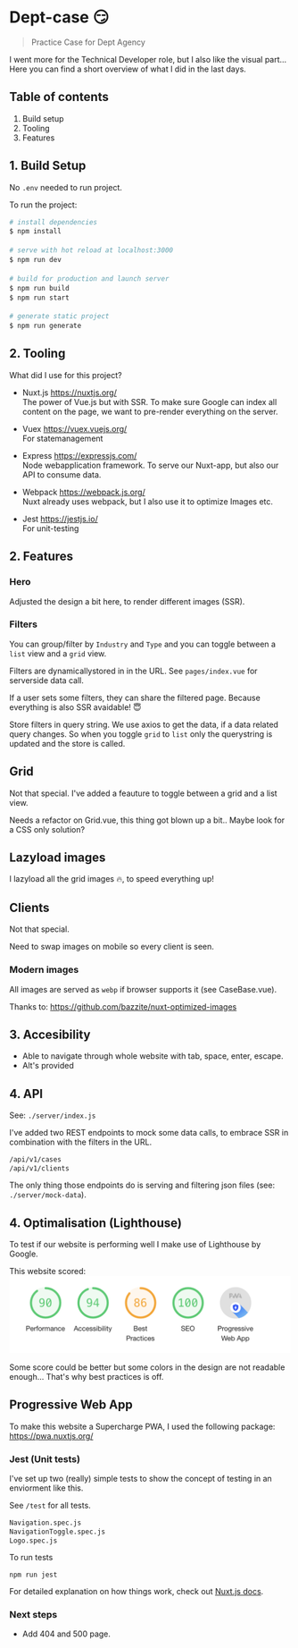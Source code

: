 # Dept-case :smirk:

> Practice Case for Dept Agency

I went more for the Technical Developer role, but I also like the visual part...
Here you can find a short overview of what I did in the last days.

## Table of contents
1. Build setup
2. Tooling
3. Features

## 1. Build Setup

No `.env` needed to run project.

To run the project:


``` bash
# install dependencies
$ npm install

# serve with hot reload at localhost:3000
$ npm run dev

# build for production and launch server
$ npm run build
$ npm run start

# generate static project
$ npm run generate
```

## 2. Tooling

What did I use for this project?

- Nuxt.js
  https://nuxtjs.org/<br>
  The power of Vue.js but with SSR. To make sure Google can index all content on the page, we want to pre-render everything on the server.

- Vuex 
  https://vuex.vuejs.org/<br>
  For statemanagement

- Express
  https://expressjs.com/<br>
  Node webapplication framework. To serve our Nuxt-app, but also our API to consume data.

- Webpack
  https://webpack.js.org/<br>
  Nuxt already uses webpack, but I also use it to optimize Images etc.

- Jest
  https://jestjs.io/<br>
  For unit-testing

## 2. Features

### Hero
Adjusted the design a bit here, to render different images (SSR).

### Filters
You can group/filter by `Industry` and `Type` and you can toggle between a `list` view and a `grid` view.

Filters are dynamicallystored in in the URL.
See `pages/index.vue` for serverside data call. 

If a user sets some filters, they can share the filtered page. Because everything is also SSR avaidable! :innocent:

Store filters in query string.
We use axios to get the data, if a data related query changes.
So when you toggle `grid` to `list` only the querystring is updated and the store is called.

## Grid
Not that special.
I've added a feauture to toggle between a grid and a list view.

Needs a refactor on Grid.vue, this thing got blown up a bit.. Maybe look for a CSS only solution?

## Lazyload images
I lazyload all the grid images :fire:, to speed everything up!

## Clients
Not that special.

Need to swap images on mobile so every client is seen.

### Modern images
All images are served as `webp` if browser supports it (see CaseBase.vue).

Thanks to: https://github.com/bazzite/nuxt-optimized-images

## 3. Accesibility

- Able to navigate through whole website with tab, space, enter, escape.
- Alt's provided

## 4. API
See: `./server/index.js`

I've added two REST endpoints to mock some data calls, to embrace SSR in combination with the filters in the URL.

```
/api/v1/cases
/api/v1/clients
```

The only thing those endpoints do is serving and filtering json files (see: `./server/mock-data`).

## 4. Optimalisation (Lighthouse)
To test if our website is performing well I make use of Lighthouse by Google.

This website scored:
![Image description](./readme_images/lighthouse-score.png)

Some score could be better but some colors in the design are not readable enough... That's why best practices is off.


## Progressive Web App
To make this website a Supercharge PWA, I used the following package: https://pwa.nuxtjs.org/


### Jest (Unit tests)

I've set up two (really) simple tests to show the concept of testing in an enviorment like this.

See `/test` for all tests.

```
Navigation.spec.js
NavigationToggle.spec.js
Logo.spec.js
```

To run tests

```
npm run jest
```

For detailed explanation on how things work, check out [Nuxt.js docs](https://nuxtjs.org).


### Next steps

- Add 404 and 500 page.
